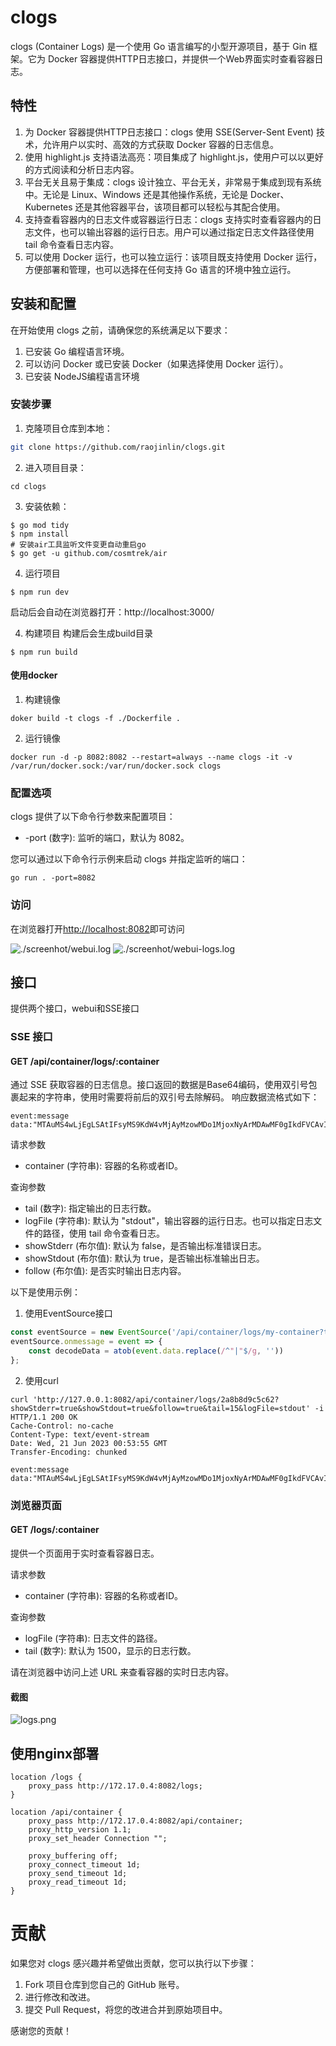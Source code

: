 # clogs
clogs (Container Logs) 是一个使用 Go 语言编写的小型开源项目，基于 Gin 框架。它为 Docker 容器提供HTTP日志接口，并提供一个Web界面实时查看容器日志。


## 特性
1. 为 Docker 容器提供HTTP日志接口：clogs 使用 SSE(Server-Sent Event) 技术，允许用户以实时、高效的方式获取 Docker 容器的日志信息。
2. 使用 highlight.js 支持语法高亮：项目集成了 highlight.js，使用户可以以更好的方式阅读和分析日志内容。
3. 平台无关且易于集成：clogs 设计独立、平台无关，非常易于集成到现有系统中。无论是 Linux、Windows 还是其他操作系统，无论是 Docker、Kubernetes 还是其他容器平台，该项目都可以轻松与其配合使用。
4. 支持查看容器内的日志文件或容器运行日志：clogs 支持实时查看容器内的日志文件，也可以输出容器的运行日志。用户可以通过指定日志文件路径使用 tail 命令查看日志内容。
5. 可以使用 Docker 运行，也可以独立运行：该项目既支持使用 Docker 运行，方便部署和管理，也可以选择在任何支持 Go 语言的环境中独立运行。

## 安装和配置
在开始使用 clogs 之前，请确保您的系统满足以下要求：

1. 已安装 Go 编程语言环境。
2. 可以访问 Docker 或已安装 Docker（如果选择使用 Docker 运行）。
3. 已安装 NodeJS编程语言环境


### 安装步骤

1. 克隆项目仓库到本地：
```bash
git clone https://github.com/raojinlin/clogs.git
```

2. 进入项目目录：
```shell
cd clogs
```

3. 安装依赖：
```shell
$ go mod tidy
$ npm install
# 安装air工具监听文件变更自动重启go
$ go get -u github.com/cosmtrek/air
```

4. 运行项目
```shell
$ npm run dev
```
启动后会自动在浏览器打开：http://localhost:3000/

4. 构建项目
构建后会生成build目录
```
$ npm run build
```

#### 使用docker

1. 构建镜像
```shell
doker build -t clogs -f ./Dockerfile .
```

2. 运行镜像
```shell
docker run -d -p 8082:8082 --restart=always --name clogs -it -v /var/run/docker.sock:/var/run/docker.sock clogs
```

### 配置选项

clogs 提供了以下命令行参数来配置项目：
- -port (数字): 监听的端口，默认为 8082。

您可以通过以下命令行示例来启动 clogs 并指定监听的端口：

```shell
go run . -port=8082
```

### 访问
在浏览器打开[http://localhost:8082](http://localhost:8082)即可访问

![./screenhot/webui.log](./screenhost/webui.png)
![./screenhot/webui-logs.log](./screenhost/webui-logs.png)

## 接口
提供两个接口，webui和SSE接口

### SSE 接口

#### GET /api/container/logs/:container
通过 SSE 获取容器的日志信息。接口返回的数据是Base64编码，使用双引号包裹起来的字符串，使用时需要将前后的双引号去除解码。
响应数据流格式如下：

```text
event:message
data:"MTAuMS4wLjEgLSAtIFsyMS9KdW4vMjAyMzowMDo1MjoxNyArMDAwMF0gIkdFVCAvIEhUVFAvMS4xIiAyMDAgNiAiIiAia3ViZS1wcm9iZS8xLjI1Igo="
```

请求参数
- container (字符串): 容器的名称或者ID。

查询参数
- tail (数字): 指定输出的日志行数。
- logFile (字符串): 默认为 "stdout"，输出容器的运行日志。也可以指定日志文件的路径，使用 tail 命令查看日志。
- showStderr (布尔值): 默认为 false，是否输出标准错误日志。
- showStdout (布尔值): 默认为 true，是否输出标准输出日志。
- follow (布尔值): 是否实时输出日志内容。

以下是使用示例：
1. 使用EventSource接口
```javascript
const eventSource = new EventSource('/api/container/logs/my-container?tail=100&logFile=app.log&showStderr=true&showStdout=true&follow=false');
eventSource.onmessage = event => {
    const decodeData = atob(event.data.replace(/^"|"$/g, ''))
};
```

2. 使用curl
```shell
curl 'http://127.0.0.1:8082/api/container/logs/2a8b8d9c5c62?showStderr=true&showStdout=true&follow=true&tail=15&logFile=stdout' -i
HTTP/1.1 200 OK
Cache-Control: no-cache
Content-Type: text/event-stream
Date: Wed, 21 Jun 2023 00:53:55 GMT
Transfer-Encoding: chunked

event:message
data:"MTAuMS4wLjEgLSAtIFsyMS9KdW4vMjAyMzowMDo1MjoxNyArMDAwMF0gIkdFVCAvIEhUVFAvMS4xIiAyMDAgNiAiIiAia3ViZS1wcm9iZS8xLjI1Igo="
```

### 浏览器页面
#### GET /logs/:container

提供一个页面用于实时查看容器日志。

请求参数
- container (字符串): 容器的名称或者ID。

查询参数
- logFile (字符串): 日志文件的路径。
- tail (数字): 默认为 1500，显示的日志行数。

请在浏览器中访问上述 URL 来查看容器的实时日志内容。


#### 截图
![logs.png](./screenhost/logs.png)

## 使用nginx部署
```
location /logs {
    proxy_pass http://172.17.0.4:8082/logs;
}

location /api/container {
    proxy_pass http://172.17.0.4:8082/api/container;
    proxy_http_version 1.1;
    proxy_set_header Connection "";

    proxy_buffering off;
    proxy_connect_timeout 1d;
    proxy_send_timeout 1d;
    proxy_read_timeout 1d;
}
```
# 贡献
如果您对 clogs 感兴趣并希望做出贡献，您可以执行以下步骤：

1. Fork 项目仓库到您自己的 GitHub 账号。
2. 进行修改和改进。
3. 提交 Pull Request，将您的改进合并到原始项目中。

感谢您的贡献！